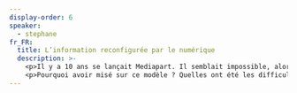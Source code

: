 ```yaml
---
display-order: 6
speaker:
  - stephane
fr_FR:
  title: L’information reconfigurée par le numérique
  description: >-
    <p>Il y a 10 ans se lançait Mediapart. Il semblait impossible, alors, de construire une offre journalistique qui vivrait de l’unique soutien de ses lecteurs. Et pourtant, 10 an après, Mediapart a su trouver sa place en construisant une offre moins saturée, davantage portée sur l'enquête et à laquelle ses lecteurs sont fidèles.</p>
    <p>Pourquoi avoir misé sur ce modèle ? Quelles ont été les difficultés et comment les surmontons-nous au quotiden ? Quel potentiel cela révèle-t-il pour des initiatives qui voudraient se lancer aujourd’hui ?</p>
---
```

